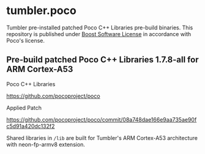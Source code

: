 # tumbler.poco
Tumbler pre-installed patched Poco C++ Libraries pre-build binaries. This repository is published under [Boost Software License](https://spdx.org/licenses/BSL-1.0) in accordance with Poco's license.

## Pre-build patched Poco C++ Libraries 1.7.8-all for ARM Cortex-A53

Poco C++ Libraries

https://github.com/pocoproject/poco

Applied Patch

https://github.com/pocoproject/poco/commit/08a748dae166e9aa735ae90fc5d91a420dc132f2

Shared libraries in `/lib` are built for Tumbler's ARM Cortex-A53 architecture with neon-fp-armv8 extension.
